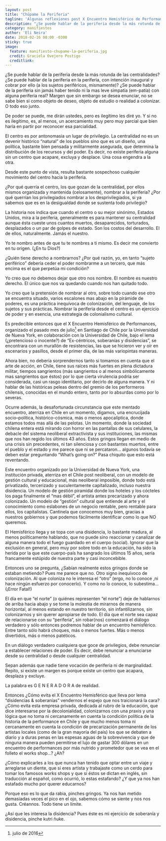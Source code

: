 ```yaml
---
layout: post
title: "Chúpame la Periferia"
tagline: 'Algunas reflexiones post X Encuentro Hemisférico de Performances “Ex-Céntrico, Soberanías & Disidencias”'
description: "¿Se puede hablar de la periferia desde la más rotunda de las centralidades? ¿Se puede hablar de la periferia en la periferia, con intención inaugural y cobrar por ello (a los sujetos periféricos, mismamente)? ¿Se puede hablar de la periferia sin jamás haber tenido ni la mas leve simpatía (em-patía) con alguna periferia real?"
category: manifiestos
author: 'Eli Neira'
date: 2018-02-16 00:00 -0300
sticky: true
image:
  feature: manifiesto-chupame-la-periferia.jpg
  credit: Graciela Ovejero Postigo
  creditlink:
---
```


¿Se puede hablar de la periferia desde la más rotunda de las centralidades? ¿Se puede hablar de la periferia en la periferia, con intención inaugural y cobrar por ello (a los sujetos periféricos, mismamente)? ¿Se puede hablar de la periferia sin jamás haber tenido ni la mas leve simpatía (em-patía) con alguna periferia real? Margen que sin embargo se desea enunciar, no se sabe bien si como objeto de deseo, objeto de estudio o realidad a colonizar. O todo eso junto.

De poder se puede, me dirán ustedes, pero es ilegítimo les diré yo. Y si no es ilegítimo, es, al menos, un acercamiento muy pero muy parcial que bien haría en partir por reconocer esa parcialidad.

El centro es por antonomasia un lugar de privilegio. La centralidad no es un devenir histórico “natural” de los pueblos sino que es un diseño, una política, bastante bien pensada y militarmente asegurada, que determina la distribución de los recursos y del poder. Es decir, no existe periferia alguna sin un centro que acapare, excluya y desplace. Una cosa engendra a la otra.

Desde este punto de vista, resulta bastante sospechoso cualquier movimiento del centro hacia la periferia.

¿Por qué querría el centro, los que gozan de la centralidad, por ellos mismos organizada y mantenida (celosamente), nombrar a la periferia? ¿Por qué querrían los privilegiados nombrar a los desprivilegiados, si ya sabemos que es en la desigualdad donde se sustenta todo privilegio?

La historia nos indica que cuando el centro o su mejor sinónimo, Estados Unidos, mira a la periferia, generalmente es para mantener su centralidad aunque ésta cueste unos cuantos muertos, desaparecidos, torturados, desplazados o un par de golpes de estado. Son los costos del desarrollo. El de ellos, naturalmente. Jamás el nuestro.

Yo te nombro antes de que tu te nombres a ti mismo. Es decir me convierto en tu origen. (¿En tu Dios?)

¿Quién tiene derecho a nombrarnos? ¿Por qué razón, yo, en tanto “sujeto periférico” debería ceder el poder nombrarme a un tercero, que más encima es el que perpetúa mi condición?

Yo creo que no debemos dejar que otro nos nombre. El nombre es nuestro derecho. El único que nos va quedando cuando nos han quitado todo.

Yo creo que la pretensión de nombrar al otro, sobre todo cuando ese otro se encuentra situado, varios escalones mas abajo en la pirámide de poderes, es una práctica inequívoca de colonización, del lenguaje, de los sujetos y sus prácticas. Nombrar la periferia desde el centro es un ejercicio de poder y en esencia, una estrategia de colonialismo cultural.

Es predecible entonces que el X Encuentro Hemisférico de Performances, organizado el pasado mes de julio[^1] en Santiago de Chile por la Universidad de Nueva York, en colaboración con la Universidad de Chile,  bajo el lema (¿pretencioso o inocente?) de “Ex-céntricos, soberanías y disidencias”, se encontrara con un murallón de resistencias, las que se hicieron ver y oír en escenarios y pasillos, desde el primer día, de las más variopintas maneras.

[^1]: julio de 2016

Ahora bien, no debería sorprendernos tanto si tomamos en cuenta que el arte de acción, en Chile, tiene sus raíces más fuertes en plena dictadura militar,  tiempos sangrientos (más sangrientos o al menos simbólicamente mas sangrientos que éstos) por lo que cierta virulencia podría ser considerada, casi un rasgo identitario, por decirlo de alguna manera.  Y ni hablar de las históricas peleas dentro del gremio de los performeros chilensis, conocidas en el mundo entero, tanto por lo absurdas como por lo severas.

Ocurre además, la desafortunada circunstancia que este mentado encuentro, aterriza en Chile en un momento, digamos, una encrucijada socio–política, histórico-cósmica, más o menos apocalíptica, donde estamos todos mas allá de las pelotas. Un momento, donde la sociedad chilena entera está mirando con horror en las pantallas de sus celulares, la debacle del sistema neoliberal extractivista y sus instituciones, las mismas que nos han regido los últimos 43 años. Estos gringos llegan en medio de una crisis sin precedentes, ni tan silenciosa y con bastantes muertos, entre el pueblo y el estado y me parece que ni se percataron... algunos todavía se deben estar preguntando “What’s going on?” Pasa chiquito que esto está reventando.

Este encuentro organizado por la Universidad de Nueva York, una institución privada, aterriza en el Chile post neoliberal, con un modelo de gestión cultural y educacional, más neoliberal imposible, donde todo está privatizado, tercerizado y suculentamente capitalizado, incluso nuestra disidencia. Un modelo de gestión piramidal donde los hoteles y los cócteles los paga finalmente el “mas débil”, el artista antes precarizado y ahora colonizado. Un modelo de “gestión” cultural que entiende al arte y el conocimiento como eslabones de un negocio rentable, pero rentable para ellos, los capitalistas. Cantinela que conocemos muy bien, gracias a nuestros gobiernos y que podemos fácilmente identificar como lo que NO queremos.

El Hemisférico llega y se topa con una disidencia, lo bastante madura, al menos políticamente hablando, que no puede sino reaccionar y canalizar de alguna manera todo el fuego guardado en el cuerpo (social). Ignorar que la exclusión en general, pero muy por sobre todo en la educación, ha sido la herida por la que este cuerpo-país ha sangrado los últimos 15 años, sería francamente estúpido de nuestra parte y casi inconcebible.

Entonces uno se pregunta, ¿Sabían realmente estos gringos donde se estaban metiendo? Pues me parece que no. Otro signo inequívoco de colonización. Al que coloniza no le interesa el “otro” (ergo, no lo conoce ,ni hace ningún esfuerzo por conocerlo). Y como no lo conoce, lo subestima...(¡Error Fatal!)

El día en que “el norte” (o quiénes representen “el norte”) deje de hablarnos de arriba hacia abajo y se tome la molestia de mirarnos de manera horizontal, al menos estando en nuestro territorio, sin infantilizarnos, sin colonizarnos y sin querer apropiarse de todo. El día que el norte sea capaz de relacionarse con su “periferia”, sin robar(nos) comenzará el diálogo verdadero y sólo entonces podremos hablar de un encuentro hemisférico. Entre tanto sólo habrá choques, más o menos fuertes. Más o menos divertidos, más o menos patéticos.

En un diálogo verdadero cualquiera que goce de privilegios, debe renunciar a establecer relaciones de poder. Es decir, debe renunciar a enunciarse desde su centralidad o desde cualquier centralidad.

Sepan además que nadie tiene vocación de periferia ni de marginalidad. Repito, si existe un margen es porque existe un centro que acapara, desplaza y excluye.

La palabra es G E N E R A D O R A de realidad.

Entonces ¿Cómo evita el X Encuentro Hemisférico que lleva por lema “disidencias & soberanías” vendernos el espejo que nos traicionará la cara? ¿Cómo evita esta empresa privada, dedicada al rubro de la educación, que dice interesarse por la decolonialidad, colonizarnos con una praxis y una lógica que no toma ni cercanamente en cuenta la condición política de la historia de la performance en Chile y que mucho menos toma ni cercanamente en cuenta la condición de precarización permanente de los artistas locales (como de la gran mayoría del país) los que se debaten a diario y a duras penas en las espesas aguas de la sobrevivencia y que de ninguna manera pueden permitirse el lujo de gastar 300 dólares en un encuentro de performances por más nutrido y prometedor que se vea en el folleto el works shop...? ¿Ah?

¿Cómo explicarles a los que nunca han tenido que optar entre un viaje y arreglarse un diente, que si eres artista y trabajaste como un cerdo para tomar los famosos works shops y que si éstos se dictan en inglés, sin traducción al español, como ocurrió, lo estas estafando? ¿Y que ya nos han estafado mucho por querer educarnos?

Porque eso es lo que da rabia, pinches gringos. Ya nos han metido demasiadas veces el pico en el ojo, sabemos cómo se siente y nos nos gusta. Créannos. Todo tiene un límite.

¿Así que les interesa la disidencia? Pues éste es mi ejercicio de soberanía y disidencia, pinche kutri ñuke.
